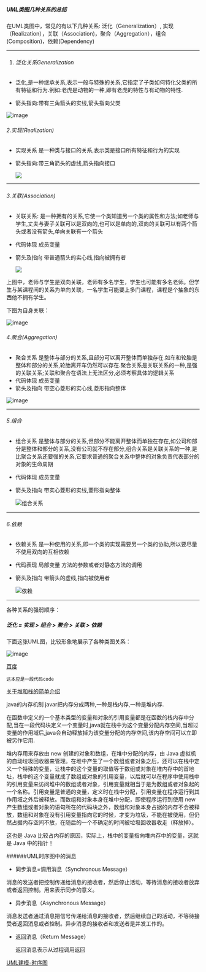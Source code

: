 ##### UML类图几种关系的总结

在UML类图中，常见的有以下几种关系: 泛化（Generalization）, 实现（Realization），关联（Association)，聚合（Aggregation），组合(Composition)，依赖(Dependency)

---

1. ###### 泛化关系Generalization
- 泛化,是一种继承关系,表示一般与特殊的关系,它指定了子类如何特化父类的所有特征和行为.例如:老虎是动物的一种,即有老虎的特性与有动物的特性.


- 箭头指向:带有三角箭头的实线,箭头指向父类

![image](http://www.uml.org.cn/oobject/images/2016090621.png)

###### 2.实现(Realization)

- 实现关系 是一种类与接口的关系,表示类是接口所有特征和行为的实现

- 箭头指向:带三角箭头的虚线,箭头指向接口

  ![](http://www.uml.org.cn/oobject/images/2016090622.png)
---
###### 3.关联(Association)

- 关联关系: 是一种拥有的关系,它使一个类知道另一个类的属性和方法;如老师与学生,丈夫与妻子关联可以是双向的,也可以是单向的,双向的关联可以有两个箭头或者没有箭头,单向关联有一个箭头
- 代码体现 成员变量
- 箭头及指向 带普通箭头的实心线,指向被拥有者

  ![](http://www.uml.org.cn/oobject/images/2016090623.png)

上图中，老师与学生是双向关联，老师有多名学生，学生也可能有多名老师。但学生与某课程间的关系为单向关联，一名学生可能要上多门课程，课程是个抽象的东西他不拥有学生。

下图为自身关联：

![image](http://www.uml.org.cn/oobject/images/2016090624.png)



###### 4.聚合(Aggregation)

- 聚合关系 是整体与部分的关系,且部分可以离开整体而单独存在.如车和轮胎是整体和部分的关系,轮胎离开车仍然可以存在.聚合关系是关联关系的一种,是强的关联关系;关联和聚合在语法上无法区分,必须考察具体的逻辑关系
- 代码体现 成员变量
- 箭头及指向 带空心菱形的实心线,菱形指向整体

![image](http://www.uml.org.cn/oobject/images/2016090625.png)

---

###### 5.组合

- 组合关系 是整体与部分的关系,但部分不能离开整体而单独在存在,如公司和部分是整体和部分的关系,没有公司就不存在部分,组合关系是关联关系的一种,是比聚合关系还要强的关系,它要求普通的聚合关系中整体的对象负责代表部分的对象的生命周期

- 代码体现 成员变量

- 箭头及指向 带实心菱形的实线,菱形指向整体

  ![组合关系](http://www.uml.org.cn/oobject/images/2016090626.png)

---

###### 6.依赖

- 依赖关系 是一种使用的关系,即一个类的实现需要另一个类的协助,所以要尽量不使用双向的互相依赖

- 代码表现 局部变量 方法的参数或者对静态方法的调用 

- 箭头及指向 带箭头的虚线,指向被使用者

  ![依赖](http://www.uml.org.cn/oobject/images/2016090627.png)

----

各种关系的强弱顺序：

##### 泛化 = 实现 > 组合 > 聚合 > 关联 > 依赖

下面这张UML图，比较形象地展示了各种类图关系：

![image](http://www.uml.org.cn/oobject/images/2016090628.png)

[百度](www.baidu.com)

`这本应是一段代码code`

[关于堆和栈的简单介绍](http://blog.csdn.net/coslay/article/details/36517001)

java的内存机制 javar把内存分成两种,一种是栈内存,一种是堆内存. 

在函数中定义的一个基本类型的变量和对象的引用变量都是在函数的栈内存中分配,当在一段代码块定义一个变量时,java就在栈中为这个变量分配内存空间,当超过变量的作用域后,java会自动释放掉为该变量分配的内存空间,该内存空间可以立即被另作它用.

堆内存用来存放由 new 创建的对象和数组，在堆中分配的内存，由 Java 虚拟机的自动垃圾回收器来管理。在堆中产生了一个数组或者对象之后，还可以在栈中定义一个特殊的变量，让栈中的这个变量的取值等于数组或对象在堆内存中的首地址，栈中的这个变量就成了数组或对象的引用变量，以后就可以在程序中使用栈中的引用变量来访问堆中的数组或者对象，引用变量就相当于是为数组或者对象起的一个名称。引用变量是普通的变量，定义时在栈中分配，引用变量在程序运行到其作用域之外后被释放。而数组和对象本身在堆中分配，即使程序运行到使用 new 产生数组或者对象的语句所在的代码块之外，数组和对象本身占据的内存不会被释放，数组和对象在没有引用变量指向它的时候，才变为垃圾，不能在被使用，但仍然占据内存空间不放，在随后的一个不确定的时间被垃圾回收器收走（释放掉）。  

这也是 Java 比较占内存的原因，实际上，栈中的变量指向堆内存中的变量，这就是 Java 中的指针！  

######UML时序图中的消息

- 同步消息=调用消息（Synchronous Message）

消息的发送者把控制传递给消息的接收者，然后停止活动，等待消息的接收者放弃或者返回控制。用来表示同步的意义。

- 异步消息（Asynchronous Message）

消息发送者通过消息把信号传递给消息的接收者，然后继续自己的活动，不等待接受者返回消息或者控制。异步消息的接收者和发送者是并发工作的。

- 返回消息（Return Message）

  返回消息表示从过程调用返回

[UML建模-时序图](https://www.cnblogs.com/langtianya/p/3825764.html)